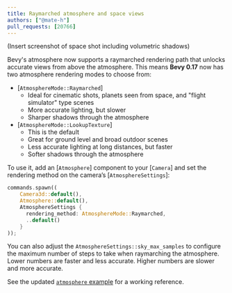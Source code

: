 ```yaml
---
title: Raymarched atmosphere and space views
authors: ["@mate-h"]
pull_requests: [20766]
---
```


(Insert screenshot of space shot including volumetric shadows)

Bevy's atmosphere now supports a raymarched rendering path that unlocks accurate views from above the atmosphere. This means **Bevy 0.17** now has two atmosphere rendering modes to choose from:

- [`AtmosphereMode::Raymarched`]
  - Ideal for cinematic shots, planets seen from space, and "flight simulator" type scenes
  - More accurate lighting, but slower
  - Sharper shadows through the atmosphere
- [`AtmosphereMode::LookupTexture`]
  - This is the default
  - Great for ground level and broad outdoor scenes
  - Less accurate lighting at long distances, but faster
  - Softer shadows through the atmosphere

To use it, add an [`Atmosphere`] component to your [`Camera`] and set the rendering method on the camera’s [`AtmosphereSettings`]:

```rust
commands.spawn((
    Camera3d::default(),
    Atmosphere::default(),
    AtmosphereSettings { 
      rendering_method: AtmosphereMode::Raymarched, 
      ..default() 
    }
));
```

You can also adjust the `AtmosphereSettings::sky_max_samples` to configure the maximum number of steps to take when raymarching the atmosphere. Lower numbers are faster and less accurate. Higher numbers are slower and more accurate.

See the updated [`atmosphere` example](https://github.com/bevyengine/bevy/blob/release-0.17.0/examples/3d/atmosphere.rs) for a working reference.
